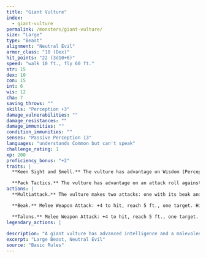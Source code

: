 ```yaml
---
title: "Giant Vulture"
index:
  - giant-vulture
permalink: /monsters/giant-vulture/
size: "Large"
type: "Beast"
alignment: "Neutral Evil"
armor_class: "10 (Dex)"
hit_points: "22 (3d10+6)"
speed: "walk 10 ft., fly 60 ft."
str: 15
dex: 10
con: 15
int: 6
wis: 12
cha: 7
saving_throws: ""
skills: "Perception +3"
damage_vulnerabilities: ""
damage_resistances: ""
damage_immunities: ""
condition_immunities: ""
senses: "Passive Perception 13"
languages: "understands Common but can't speak"
challenge_rating: 1
xp: 200
proficiency_bonus: "+2"
traits: |
  **Keen Sight and Smell.** The vulture has advantage on Wisdom (Perception) checks that rely on sight or smell.

  **Pack Tactics.** The vulture has advantage on an attack roll against a creature if at least one of the vulture's allies is within 5 ft. of the creature and the ally isn't incapacitated.
actions: |
  **Multiattack.** The vulture makes two attacks: one with its beak and one with its talons.

  **Beak.** Melee Weapon Attack: +4 to hit, reach 5 ft., one target. Hit: 7 (2d4 + 2) piercing damage.

  **Talons.** Melee Weapon Attack: +4 to hit, reach 5 ft., one target. Hit: 9 (2d6 + 2) slashing damage.  
legendary_actions: |
  
description: "A giant vulture has advanced intelligence and a malevolent bent. Unlike its smaller kin, it will attack a wounded creature to hasten its end. Giant vultures have been known to haunt a thirsty, starving creature for days to enjoy its suffering."
excerpt: "Large Beast, Neutral Evil"
source: "Basic Rules"
---
```


